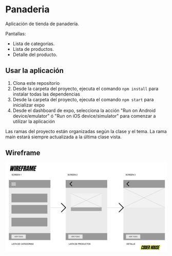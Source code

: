 # Panaderia

Aplicación de tienda de panadería.

Pantallas:
- Lista de categorías.
- Lista de productos.
- Detalle del producto.

## Usar la aplicación

1. Clona este repositorio
2. Desde la carpeta del proyecto, ejecuta el comando ```npm install``` para instalar todas las dependencias
3. Desde la carpeta del proyecto, ejecuta el comando ```npm start``` para inicializar expo
4. Desde el dashboard de expo, selecciona la acción "Run on Android device/emulator" ó "Run on iOS device/simulator" para comenzar a utilizar la aplicación

Las ramas del proyecto están organizadas según la clase y el tema.
La rama main estará siempre actualizada a la última clase vista.

## Wireframe

![Wireframe](./assets/wireframe.png)
